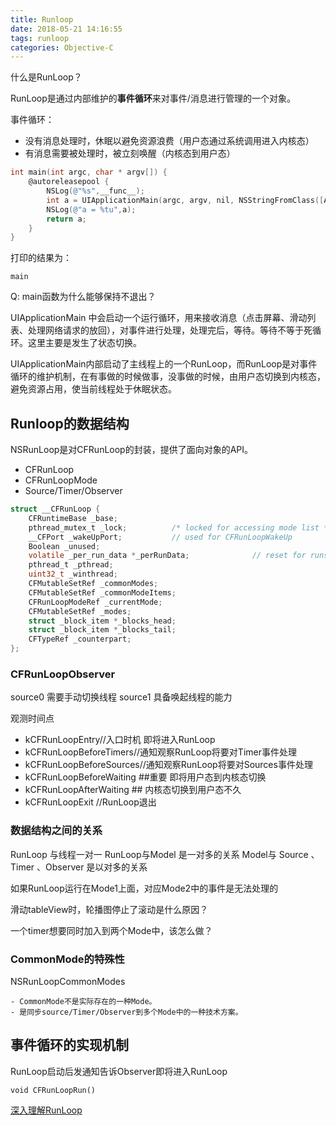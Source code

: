```yaml
---
title: Runloop
date: 2018-05-21 14:16:55
tags: runloop
categories: Objective-C
---
```


什么是RunLoop？

RunLoop是通过内部维护的**事件循环**来对事件/消息进行管理的一个对象。

事件循环：

- 没有消息处理时，休眠以避免资源浪费（用户态通过系统调用进入内核态）
- 有消息需要被处理时，被立刻唤醒（内核态到用户态）

```Objective-C
int main(int argc, char * argv[]) {
    @autoreleasepool {
        NSLog(@"%s",__func__);
        int a = UIApplicationMain(argc, argv, nil, NSStringFromClass([AppDelegate class]));
        NSLog(@"a = %tu",a);
        return a;
    }
}
```

打印的结果为：

```
main
```
Q: main函数为什么能够保持不退出？

UIApplicationMain 中会启动一个运行循环，用来接收消息（点击屏幕、滑动列表、处理网络请求的放回），对事件进行处理，处理完后，等待。等待不等于死循环。这里主要是发生了状态切换。

UIApplicationMain内部启动了主线程上的一个RunLoop，而RunLoop是对事件循环的维护机制，在有事做的时候做事，没事做的时候，由用户态切换到内核态，避免资源占用，使当前线程处于休眠状态。

## Runloop的数据结构

NSRunLoop是对CFRunLoop的封装，提供了面向对象的API。

- CFRunLoop
- CFRunLoopMode
- Source/Timer/Observer

```C
struct __CFRunLoop {
    CFRuntimeBase _base;
    pthread_mutex_t _lock;			/* locked for accessing mode list */
    __CFPort _wakeUpPort;			// used for CFRunLoopWakeUp 
    Boolean _unused;
    volatile _per_run_data *_perRunData;              // reset for runs of the run loop
    pthread_t _pthread;
    uint32_t _winthread;
    CFMutableSetRef _commonModes;
    CFMutableSetRef _commonModeItems;
    CFRunLoopModeRef _currentMode;
    CFMutableSetRef _modes;
    struct _block_item *_blocks_head;
    struct _block_item *_blocks_tail;
    CFTypeRef _counterpart;
};
```

### CFRunLoopObserver

source0 需要手动切换线程
source1 具备唤起线程的能力


观测时间点

- kCFRunLoopEntry//入口时机 即将进入RunLoop
- kCFRunLoopBeforeTimers//通知观察RunLoop将要对Timer事件处理
- kCFRunLoopBeforeSources//通知观察RunLoop将要对Sources事件处理
- kCFRunLoopBeforeWaiting ##重要 即将用户态到内核态切换
- kCFRunLoopAfterWaiting ## 内核态切换到用户态不久
- kCFRunLoopExit //RunLoop退出

### 数据结构之间的关系
RunLoop 与线程一对一
RunLoop与Model 是一对多的关系
Model与 Source 、Timer 、Observer 是以对多的关系

如果RunLoop运行在Mode1上面，对应Mode2中的事件是无法处理的

滑动tableView时，轮播图停止了滚动是什么原因？

一个timer想要同时加入到两个Mode中，该怎么做？


### CommonMode的特殊性

NSRunLoopCommonModes

    - CommonMode不是实际存在的一种Mode。
    - 是同步source/Timer/Observer到多个Mode中的一种技术方案。

## 事件循环的实现机制

RunLoop启动后发通知告诉Observer即将进入RunLoop



```
void CFRunLoopRun()

```

[深入理解RunLoop](https://blog.ibireme.com/2015/05/18/runloop/)